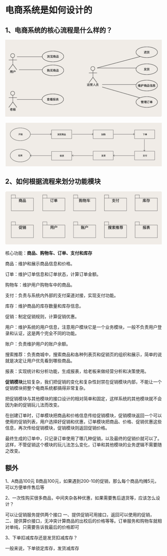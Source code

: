 # 电商系统是如何设计的

## 1、电商系统的核心流程是什么样的？

![image-20240823150422555](电商系统是如何设计的.assets/image-20240823150422555.png)

![image-20240823150548734](电商系统是如何设计的.assets/image-20240823150548734.png)

## 2、如何根据流程来划分功能模块

![image-20240823161732682](电商系统是如何设计的.assets/image-20240823161732682.png)

核心功能：**商品、购物车、订单、支付和库存**

商品：维护和展示商品信息和价格。

订单：维护订单信息和订单状态，计算订单金额。

购物车：维护用户购物车中的商品。

支付：负责与系统内外部的支付渠道对接，实现支付功能。

库存：维护商品的库存数量和库存信息。

促销：制定促销规则，计算促销优惠。

用户：维护系统的用户信息，注意用户模块它是一个业务模块，一般不负责用户登录和认证，这是两个完全不同的功能。

账户：负责维护用户的账户余额。

搜索推荐：负责商城中，搜索商品和各种列表页和促销页的组织和展示，简单的说就是决定让用户优先看到哪些商品。

报表：实现统计和分析功能，生成报表，给老板来做经营分析和决策使用。

**促销模块**比较复杂，我们把促销的变化和复杂性封禁在促销模块内部，不能让一个促销模块把整个电商系统都搞得非常复杂。

把促销模块与其他模块的接口设计的相对简单和固定，这样系统的其他模块就不会因为新的促销玩儿法而改变。

在创建订单时，订单模块把商品和价格信息传给促销模块，促销模块返回一个可以使用的促销列表，用户选择好促销和优惠，订单模块把商品、价格、促销优惠这些信息，再次传给促销模块，促销模块则返回促销价格。

最终生成的订单中，只记录订单使用了哪几种促销，以及最终的促销价就可以了。这样，不管促销这个模块的玩儿法怎么变化，订单和其他模块的业务逻辑不需要随之改变。

## 额外

1、A商品100元 B商品100元，如果遇到200-10的促销，那么每个商品均摊5元，可以方便单件售后等

2、一次性购买很多商品，中间夹杂各种优惠，如果需要售后退货等，应该怎么设计？

可以让促销服务提供两个接口 一、提供促销可用接口，返回可以使用的促销，二、提供算价接口，无冲突计算商品的出校后的价格等等。订单服务和购物车就相对单纯，只需要告诉我最后的价格即可

3、下单扣减库存还是发货扣减库存？

一般来说，下单锁定库存，发货减库存
